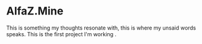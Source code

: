 # AlfaZ.Mine
This is something my thoughts resonate with, this is where my unsaid words speaks. This is the first project I'm working .
